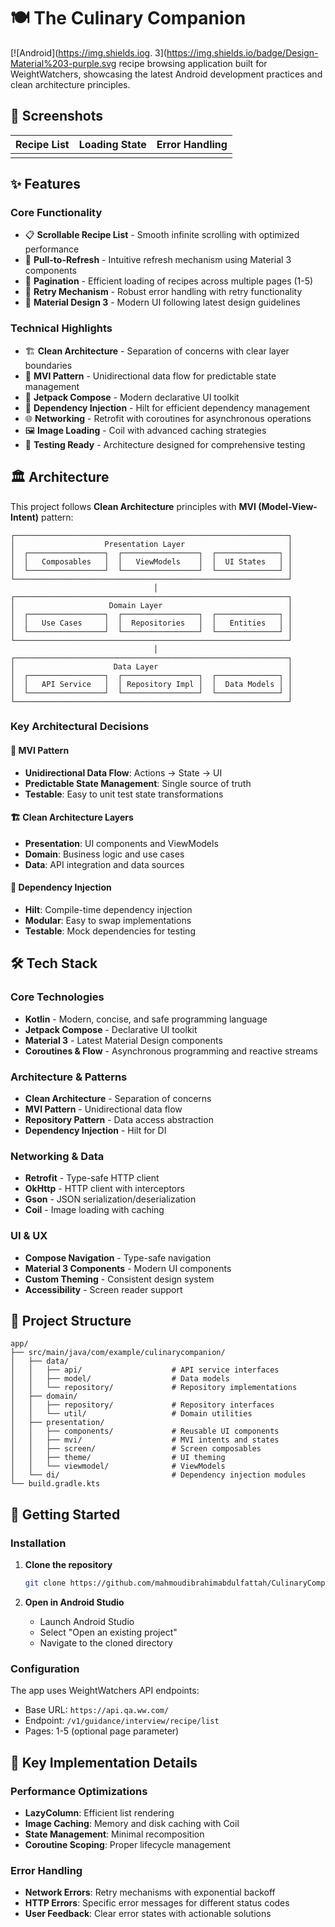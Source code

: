# 🍽️ The Culinary Companion

[![Android](https://img.shields.iog. 3](https://img.shields.io/badge/Design-Material%203-purple.svg recipe browsing application built for WeightWatchers, showcasing the latest Android development practices and clean architecture principles.

## 📱 Screenshots

| Recipe List | Loading State | Error Handling |
|-------------|---------------|----------------|
|  |  |  |

## ✨ Features

### Core Functionality
- 📋 **Scrollable Recipe List** - Smooth infinite scrolling with optimized performance
- 🔄 **Pull-to-Refresh** - Intuitive refresh mechanism using Material 3 components
- 📄 **Pagination** - Efficient loading of recipes across multiple pages (1-5)
- 🔁 **Retry Mechanism** - Robust error handling with retry functionality
- 🎨 **Material Design 3** - Modern UI following latest design guidelines

### Technical Highlights
- 🏗️ **Clean Architecture** - Separation of concerns with clear layer boundaries
- 🔄 **MVI Pattern** - Unidirectional data flow for predictable state management
- 🚀 **Jetpack Compose** - Modern declarative UI toolkit
- 💉 **Dependency Injection** - Hilt for efficient dependency management
- 🌐 **Networking** - Retrofit with coroutines for asynchronous operations
- 🖼️ **Image Loading** - Coil with advanced caching strategies
- 🧪 **Testing Ready** - Architecture designed for comprehensive testing

## 🏛️ Architecture

This project follows **Clean Architecture** principles with **MVI (Model-View-Intent)** pattern:

```
┌─────────────────────────────────────────────────────────────┐
│                    Presentation Layer                       │
│  ┌─────────────────┐  ┌─────────────────┐  ┌──────────────┐ │
│  │   Composables   │  │   ViewModels    │  │  UI States   │ │
│  └─────────────────┘  └─────────────────┘  └──────────────┘ │
└─────────────────────────────────────────────────────────────┘
                                │
┌─────────────────────────────────────────────────────────────┐
│                     Domain Layer                            │
│  ┌─────────────────┐  ┌─────────────────┐  ┌──────────────┐ │
│  │   Use Cases     │  │  Repositories   │  │   Entities   │ │
│  └─────────────────┘  └─────────────────┘  └──────────────┘ │
└─────────────────────────────────────────────────────────────┘
                                │
┌─────────────────────────────────────────────────────────────┐
│                      Data Layer                             │
│  ┌─────────────────┐  ┌─────────────────┐  ┌──────────────┐ │
│  │   API Service   │  │ Repository Impl │  │  Data Models │ │
│  └─────────────────┘  └─────────────────┘  └──────────────┘ │
└─────────────────────────────────────────────────────────────┘
```

### Key Architectural Decisions

#### 🎯 **MVI Pattern**
- **Unidirectional Data Flow**: Actions → State → UI
- **Predictable State Management**: Single source of truth
- **Testable**: Easy to unit test state transformations

#### 🏗️ **Clean Architecture Layers**
- **Presentation**: UI components and ViewModels
- **Domain**: Business logic and use cases
- **Data**: API integration and data sources

#### 💉 **Dependency Injection**
- **Hilt**: Compile-time dependency injection
- **Modular**: Easy to swap implementations
- **Testable**: Mock dependencies for testing

## 🛠️ Tech Stack

### Core Technologies
- **Kotlin** - Modern, concise, and safe programming language
- **Jetpack Compose** - Declarative UI toolkit
- **Material 3** - Latest Material Design components
- **Coroutines & Flow** - Asynchronous programming and reactive streams

### Architecture & Patterns
- **Clean Architecture** - Separation of concerns
- **MVI Pattern** - Unidirectional data flow
- **Repository Pattern** - Data access abstraction
- **Dependency Injection** - Hilt for DI

### Networking & Data
- **Retrofit** - Type-safe HTTP client
- **OkHttp** - HTTP client with interceptors
- **Gson** - JSON serialization/deserialization
- **Coil** - Image loading with caching

### UI & UX
- **Compose Navigation** - Type-safe navigation
- **Material 3 Components** - Modern UI components
- **Custom Theming** - Consistent design system
- **Accessibility** - Screen reader support

## 📁 Project Structure

```
app/
├── src/main/java/com/example/culinarycompanion/
│   ├── data/
│   │   ├── api/                    # API service interfaces
│   │   ├── model/                  # Data models
│   │   └── repository/             # Repository implementations
│   ├── domain/
│   │   ├── repository/             # Repository interfaces
│   │   └── util/                   # Domain utilities
│   ├── presentation/
│   │   ├── components/             # Reusable UI components
│   │   ├── mvi/                    # MVI intents and states
│   │   ├── screen/                 # Screen composables
│   │   ├── theme/                  # UI theming
│   │   └── viewmodel/              # ViewModels
│   └── di/                         # Dependency injection modules
└── build.gradle.kts
```

## 🚀 Getting Started

### Installation

1. **Clone the repository**
   ```bash
   git clone https://github.com/mahmoudibrahimabdulfattah/CulinaryCompanion.git
   ```

2. **Open in Android Studio**
   - Launch Android Studio
   - Select "Open an existing project"
   - Navigate to the cloned directory

### Configuration

The app uses WeightWatchers API endpoints:
- Base URL: `https://api.qa.ww.com/`
- Endpoint: `/v1/guidance/interview/recipe/list`
- Pages: 1-5 (optional page parameter)

## 🔧 Key Implementation Details

### Performance Optimizations
- **LazyColumn**: Efficient list rendering
- **Image Caching**: Memory and disk caching with Coil
- **State Management**: Minimal recomposition
- **Coroutine Scoping**: Proper lifecycle management

### Error Handling
- **Network Errors**: Retry mechanisms with exponential backoff
- **HTTP Errors**: Specific error messages for different status codes
- **User Feedback**: Clear error states with actionable solutions

